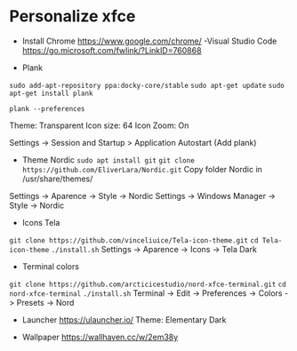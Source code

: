 # Personalize xfce

- Install Chrome
https://www.google.com/chrome/
-Visual Studio Code
https://go.microsoft.com/fwlink/?LinkID=760868

- Plank

`sudo add-apt-repository ppa:docky-core/stable`
`sudo apt-get update`
`sudo apt-get install plank`

`plank --preferences`

Theme: Transparent
Icon size: 64
Icon Zoom: On

Settings -> Session and Startup > Application Autostart (Add plank)

- Theme Nordic
`sudo apt install git`
`git clone https://github.com/EliverLara/Nordic.git`
Copy folder Nordic in /usr/share/themes/

Settings -> Aparence -> Style -> Nordic
Settings -> Windows Manager -> Style -> Nordic

- Icons Tela

`git clone https://github.com/vinceliuice/Tela-icon-theme.git`
`cd Tela-icon-theme`
`./install.sh`
Settings -> Aparence -> Icons -> Tela Dark

- Terminal colors

`git clone https://github.com/arcticicestudio/nord-xfce-terminal.git`
`cd nord-xfce-terminal`
`./install.sh`
Terminal -> Edit -> Preferences -> Colors -> Presets -> Nord

- Launcher 
https://ulauncher.io/
Theme: Elementary Dark

- Wallpaper
https://wallhaven.cc/w/2em38y
